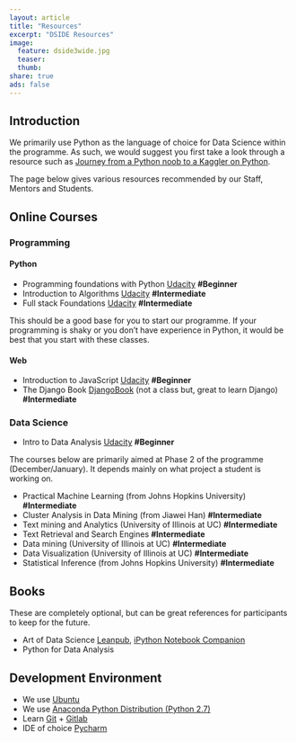 ```yaml
---
layout: article
title: "Resources"
excerpt: "DSIDE Resources"
image:
  feature: dside3wide.jpg
  teaser:
  thumb:
share: true
ads: false
---
```


<!-- ![DSIDE Workshop](/images/dside3wide.jpg) -->

## Introduction

We primarily use Python as the language of choice for Data Science within the programme. As such, we would suggest you first take a look through a resource such as [Journey from a Python noob to a Kaggler on Python](http://www.analyticsvidhya.com/learning-paths-data-science-business-analytics-business-intelligence-big-data/learning-path-data-science-python/).

The page below gives various resources recommended by our Staff, Mentors and Students.

## Online Courses

### Programming

#### Python
* Programming foundations with Python [Udacity](https://www.udacity.com/course/programming-foundations-with-python--ud036) **#Beginner**
* Introduction to Algorithms [Udacity](https://www.udacity.com/course/viewer#!/c-cs215) **#Intermediate**
* Full stack Foundations [Udacity](https://www.udacity.com/course/full-stack-foundations--ud088 ) **#Intermediate**

This should be a good base for you to start our programme. If your programming is shaky or you don’t have experience in Python, it would be best that you start with these classes.

#### Web  

* Introduction to JavaScript [Udacity](https://www.udacity.com/course/viewer#!/c-ud804/) **#Beginner**
* The Django Book [DjangoBook](http://www.djangobook.com/) (not a class but, great to learn Django) **#Intermediate**

### Data Science

* Intro to Data Analysis [Udacity](https://www.udacity.com/course/intro-to-data-analysis--ud170) **#Beginner**

The courses below are primarily aimed at Phase 2 of the programme (December/January). It depends mainly on what project a student is working on.

* Practical Machine Learning (from Johns Hopkins University) **#Intermediate**
* Cluster Analysis in Data Mining (from Jiawei Han) **#Intermediate**
* Text mining and Analytics (University of Illinois at UC) **#Intermediate**
* Text Retrieval and Search Engines **#Intermediate**
* Data mining (University of Illinois at UC) **#Intermediate**
* Data Visualization (University of Illinois at UC) **#Intermediate**
* Statistical Inference (from Johns Hopkins University) **#Intermediate**

## Books

These are completely optional, but can be great references for participants to keep for the future.

* Art of Data Science [Leanpub](https://leanpub.com/artofdatascience), [iPython Notebook Companion](https://github.com/bionicv/art-of-data-science-python)
* Python for Data Analysis

## Development Environment

* We use [Ubuntu](http://www.ubuntu.com/)
* We use [Anaconda Python Distribution (Python 2.7)](https://www.continuum.io/downloads)
* Learn [Git](https://git-scm.com) + [Gitlab](http://dsidegitlab.mds.csir.co.za)
* IDE of choice [Pycharm](https://www.jetbrains.com/pycharm/)
